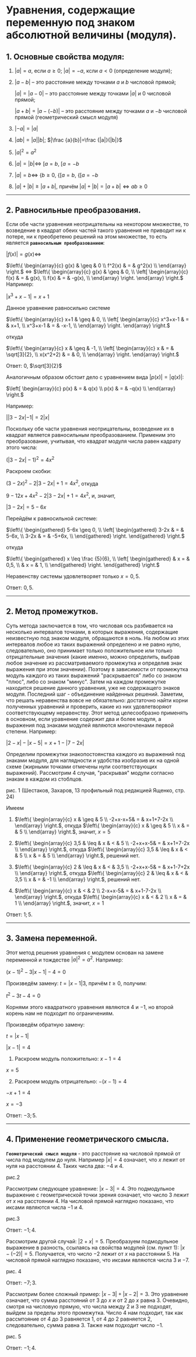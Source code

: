 # Уравнения, содержащие переменную под знаком абсолютной величины (модуля).

## 1. Основные свойства модуля:
1. $|a|=a$, если $a \geq 0$; $|a|=-a$, ксли $a<0$ (определение модуля);
2. $|a-b|$ – это расстояние между точками $a$ и $b$ числовой прямой;
   
   $|a|=|a-0|$ – это расстояние между точками $|a|$ и $0$ числовой прямой;

   $|a+b|=|a-(-b)|$ – это расстояние между точками $a$ и $-b$ числовой прямой (геометрический смысл модуля)

3. $|-a|=|a|$
4. $|ab|=|a||b|$; $|\frac {a}{b}|=\frac {|a|}{|b|}$
5. $|a|^2=a^2$
6. $|a|=|b| \Leftrightarrow$  [$a=b$, [$a=-b$
7. $|a|=b \Leftrightarrow$ {$b \geq 0$, {[$a=b$, {[$a=-b$
8. $|a|+|b| \geq |a+b|$, причём $|a|+|b|=|a+b| \Leftrightarrow ab \geq 0$ 

***

## 2. Равносильные преобразования.

Если обе части уравнения неотрицательны на некотором множестве, то возведение в квадрат обеих частей такого уравнения не приводит ни к потере, ни к преобретеню решений на этом множестве, то есть является **`равносильным преобразованием`**:

$|f(x)|=g(x) \Leftrightarrow$ 

$\left\{
  \begin{array}{c}
     g(x) & \geq & 0 \\
     f^2(x) & = & g^2(x) \\
  \end{array}
\right.$
$\Leftrightarrow$
$\left\{
  \begin{array}{c}
     g(x) & \geq & 0, \\
    \left[
  \begin{array}{c}
     f(x) & = & g(x), \\
     f(x) & = & -g(x), \\
  \end{array}
\right.
  \end{array}
\right.$
 Например:

$|x^3+x-1|=x+1$

Данное уравнение равносильно системе

$\left\{
  \begin{array}{c}
     x+1 & \geq & 0, \\
    \left[
  \begin{array}{c}
     x^3+x-1 & = & x+1, \\
     x^3+x-1 & = & -x-1, \\
  \end{array}
\right.
  \end{array}
\right.$

откуда

$\left\{
  \begin{array}{c}
     x & \geq & -1, \\
    \left[
  \begin{array}{c}
     x & = & \sqrt[3]{2}, \\
     x(x^2+2) & = & 0, \\
  \end{array}
\right.
  \end{array}
\right.$


Ответ: $0$, $\sqrt[3]{2}$

Аналогичным образом обстоит дело с уравнением вида $|p(x)|=|q(x)|$:

$\left[
  \begin{array}{c}
     p(x) & = & q(x) \\
     p(x) & = & -q(x) \\
  \end{array}
\right.$

Например:

$||3-2x|-1|=2|x|$

Поскольку обе части уравнения неотрицательны, возведение их в квадрат является равносильным преобразованием. Применим это преобразование, учитывая, что квадрат модуля чиcла равен кадрату этого числа:

$(|3-2x|-1)^2=4x^2$

Раскроем скобки:

$(3-2x)^2-2|3-2x|+1=4x^2$, откуда

$9-12x+4x^2-2|3-2x|+1=4x^2$, и, значит,

$|3-2x|=5-6x$

Перейдём к равносильной системе:

$\left\{
  \begin{gathered}
     5-6x \geq 0, \\
    \left[
  \begin{gathered}
     3-2x & = & 5-6x, \\
     3-2x & = & -5+6x, \\
  \end{gathered}
\right.
  \end{gathered}
\right.$

откуда

$\left\{
  \begin{gathered}
     x \leq \frac {5}{6}, \\
    \left[
  \begin{gathered}
     & x = & 0,5, \\
     & x = & 1, \\
  \end{gathered}
\right.
  \end{gathered}
\right.$

Неравенству системы удовлетворяет только $x=0,5$.

Ответ: $0,5$.

***

## 2. Метод промежутков.

Суть метода заключается в том, что числовая ось разбивается на несколько интервалов точками, в которых выражения, содержащие неизвестную под знаком модуля, обращаются в ноль. На любом из этих интервалов любое из таких выражений определено и не равно нулю, следовательно, оно принимает только положительное или только отрицательные значения (какие именно, можно определить, выбрав любое значение из рассматриваемого промежутка и определив знак выражения при этом значении). Поэтому в зависимости от промежутка модуль каждого из таких выражений "раскрывается" либо со знаком "плюс", либо со знаком "минус". Затем на каждом промежутке находится решение данного уравнения, уже не содержащего знаков модуля. Последний шаг - объединение найденных решений. Заметим, что решать неравенства вовсе не обязательно: достаточно найти корни полученных уравнений и проверить, какие из них удовлетворяют соответствующему неравенству. Этот метод целесообразно применять в основном, если уравнение содержит два и более модуля, а выражения под знаками модулей являются многочленами первой степени. Например:

$|2-x|-|x-5|=x+1-|7-2x|$

Определим промежутки знакопостоянства каждого из выражений под знаками модуля, для наглядности и удобства изобразив их на одной схеме (жирными точками отмечены нули соответствующих выражений). Рассмотрим 4 случая, "раскрывая" модули согласно знакам в каждом из стоблцов.

рис. 1 (Шестаков, Захаров, 13 профильный под редакцией Ященко, стр. 24)

Имеем

1) $\left\{
  \begin{array}{c}
     x & \geq & 5 \\
     -2+x-x+5& = & x+1+7-2x \\
  \end{array}
\right.$, откуда $\left\{
  \begin{array}{c}
     x & \geq & 5 \\
     x & = & 5 \\
  \end{array}
\right.$, значит, $x=5$

2) $\left\{
  \begin{array}{c}
     3,5 & \leq & x & < & 5 \\
     -2+x+x-5& = & x+1+7-2x \\
  \end{array}
\right.$, откуда $\left\{
  \begin{array}{c}
     3,5 & \leq & x & < & 5 \\
     x & = & 5 \\
  \end{array}
\right.$, решений нет.

3) $\left\{
  \begin{array}{c}
     2 & \leq & x & < & 3,5 \\
     -2+x+x-5& = & x+1-7+2x \\
  \end{array}
\right.$, откуда $\left\{
  \begin{array}{c}
     2 & \leq & x & < & 3,5 \\
     x & = & -1 \\
  \end{array}
\right.$, решений нет.

4) $\left\{
  \begin{array}{c}
     x & < & 2 \\
     2-x+x-5& = & x+1-7-2x \\
  \end{array}
\right.$, откуда $\left\{
  \begin{array}{c}
     x & < & 2 \\
     x & = & 1 \\
  \end{array}
\right.$, значит, $x=1$

Ответ: $1; 5$.

***

## 3. Замена переменной.

Этот метод решения уравнения с модулем основан на замене переменной и тождестве $|a|^2=a^2$. Например:

$(x-1)^2-3|x-1|-4=0$

Произведём замену: $t=|x-1|3$, причём $t \geq 0$, получим:

$t^2-3t-4=0$

Корнями этого квадратного уравнения являются $4$ и $-1$, но второй корень нам не подходит по ограничениям.

Произведём обратную замену:

$t=|x-1|$

$|x-1|=4$

1) Раскроем модуль положительно: $x-1=4$

$x=5$

2) Раскроем модуль отрицательно: $-(x-1)=4$

$-x+1=4$

$x=-3$

Ответ: $-3; 5$.

*** 

## 4. Применение геометрического смысла.

**`Геометрический смысл модуля`** - это расстояние на числовой прямой от числа под модулем до нуля. Например $|x|=4$ означает, что $x$ лежит от нуля на расстоянии 4. Таких числа два: $-4$ и $4$.

рис.2

Рассмотрим следующее уравнение: $|x-3|=4$. Это подмодульное выражение с геометрической точки зрения означает, что число $3$ лежит от $x$ на расстоянии $4$. На числовой прямой наглядно показано, что иксами являются числа $-1$ и $4$. 

рис.3 

Ответ: $-1; 4$.

Рассмотрим другой случай: $|2+x|=5$. Преобразуем подмодульное выражение в разность, ссылаясь на свойства модулей (см. пункт 1): $|x-(-2)|=5$. Получается, что число $-2$ лежит от $x$ на расстоянии $5$. На числовой прямой наглядно показано, что иксами являются числа $3$ и $-7$.

рис. 4

Ответ: $-7; 3$.

Рассмотрим более сложный пример: $|x-3|+|x-2|=3$. Это уравнение означает, что сумма расстояний от $3$ до $x$ и от $2$ до $x$ равна $3$. Очевидно, смотря на числовую прямую, что числа между $2$ и $3$ не подходят, выйдем за пределы этого промежутка. Число $4$ нам подходит, так как рассмтояние от $4$ до $3$ равняется $1$, от $4$ до $2$ равняется $2$, следовательно, сумма равна $3$. Также нам подходит число $-1$.

рис. 5

Ответ: $-1; 4$.